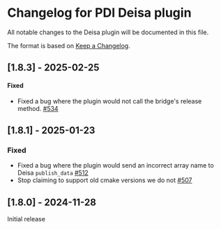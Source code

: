 # Changelog for PDI Deisa plugin
All notable changes to the Deisa plugin will be documented in this file.

The format is based on [Keep a Changelog](https://keepachangelog.com/en/1.0.0/).


## [1.8.3] - 2025-02-25

#### Fixed
* Fixed a bug where the plugin would not call the bridge's release method.
  [#534](https://github.com/pdidev/pdi/issues/534)


## [1.8.1] - 2025-01-23

### Fixed
* Fixed a bug where the plugin would send an incorrect array name to Deisa
  `publish_data` [#512](https://github.com/pdidev/pdi/issues/512)
* Stop claiming to support old cmake versions we do not
  [#507](https://github.com/pdidev/pdi/issues/507)


## [1.8.0] - 2024-11-28

Initial release
